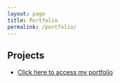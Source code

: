 ```yaml
---
layout: page
title: Portfolio
permalink: /portfolio/
---
```



## Projects

- [Click here to access my portfolio](https://vorthkor.github.io/portfolio/)